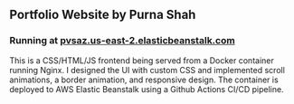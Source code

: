 ## Portfolio Website by Purna Shah
### Running at [pvsaz.us-east-2.elasticbeanstalk.com](http://pvsaz.us-east-2.elasticbeanstalk.com)
This is a CSS/HTML/JS frontend being served from a Docker container running Nginx. I designed the UI with custom CSS and implemented scroll animations, a border animation, and responsive design. The container is deployed to AWS Elastic Beanstalk using a Github Actions CI/CD pipeline.